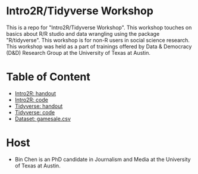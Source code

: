 # Intro2R/Tidyverse Workshop
This is a repo for "Intro2R/Tidyverse Workshop". This workshop touches on basics about R/R studio and data wrangling using the package "R/tidyverse". This workshop is for non-R users in social science research. This workshop was held as a part of trainings offered by Data & Democracy (D&D) Research Group at the University of Texas at Austin.
# Table of Content
* [Intro2R: handout](https://github.com/binchen19/intro2R-tidyverse-workshop/blob/main/intro2R_handout.pdf)
* [Intro2R: code](https://github.com/binchen19/intro2R-tidyverse-workshop/blob/main/intro2r-incomplete.Rmd)
* [Tidyverse: handout](https://htmlpreview.github.io/?https://github.com/binchen19/intro2R-tidyverse-workshop/blob/main/tidyverse_handout.html)
* [Tidyverse: code](https://github.com/binchen19/intro2R-tidyverse-workshop/blob/main/tidyverse_complete.Rmd)
* [Dataset: gamesale.csv](https://github.com/binchen19/intro2R-tidyverse-workshop/blob/main/gamesale.csv)
# Host
* Bin Chen is an PhD candidate in Journalism and Media at the University of Texas at Austin.
